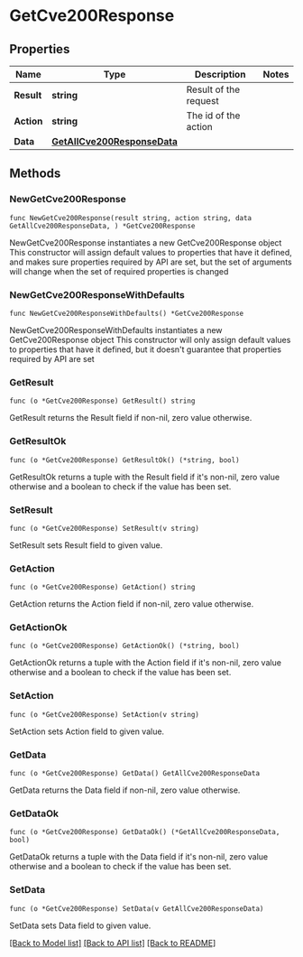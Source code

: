 # GetCve200Response

## Properties

Name | Type | Description | Notes
------------ | ------------- | ------------- | -------------
**Result** | **string** | Result of the request | 
**Action** | **string** | The id of the action | 
**Data** | [**GetAllCve200ResponseData**](GetAllCve200ResponseData.md) |  | 

## Methods

### NewGetCve200Response

`func NewGetCve200Response(result string, action string, data GetAllCve200ResponseData, ) *GetCve200Response`

NewGetCve200Response instantiates a new GetCve200Response object
This constructor will assign default values to properties that have it defined,
and makes sure properties required by API are set, but the set of arguments
will change when the set of required properties is changed

### NewGetCve200ResponseWithDefaults

`func NewGetCve200ResponseWithDefaults() *GetCve200Response`

NewGetCve200ResponseWithDefaults instantiates a new GetCve200Response object
This constructor will only assign default values to properties that have it defined,
but it doesn't guarantee that properties required by API are set

### GetResult

`func (o *GetCve200Response) GetResult() string`

GetResult returns the Result field if non-nil, zero value otherwise.

### GetResultOk

`func (o *GetCve200Response) GetResultOk() (*string, bool)`

GetResultOk returns a tuple with the Result field if it's non-nil, zero value otherwise
and a boolean to check if the value has been set.

### SetResult

`func (o *GetCve200Response) SetResult(v string)`

SetResult sets Result field to given value.


### GetAction

`func (o *GetCve200Response) GetAction() string`

GetAction returns the Action field if non-nil, zero value otherwise.

### GetActionOk

`func (o *GetCve200Response) GetActionOk() (*string, bool)`

GetActionOk returns a tuple with the Action field if it's non-nil, zero value otherwise
and a boolean to check if the value has been set.

### SetAction

`func (o *GetCve200Response) SetAction(v string)`

SetAction sets Action field to given value.


### GetData

`func (o *GetCve200Response) GetData() GetAllCve200ResponseData`

GetData returns the Data field if non-nil, zero value otherwise.

### GetDataOk

`func (o *GetCve200Response) GetDataOk() (*GetAllCve200ResponseData, bool)`

GetDataOk returns a tuple with the Data field if it's non-nil, zero value otherwise
and a boolean to check if the value has been set.

### SetData

`func (o *GetCve200Response) SetData(v GetAllCve200ResponseData)`

SetData sets Data field to given value.



[[Back to Model list]](../README.md#documentation-for-models) [[Back to API list]](../README.md#documentation-for-api-endpoints) [[Back to README]](../README.md)


